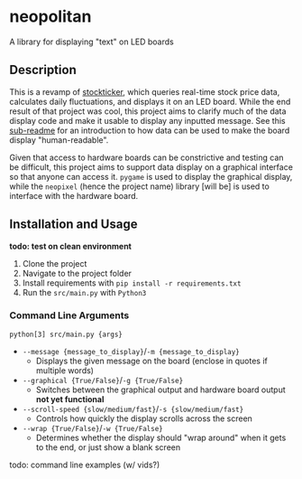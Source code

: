 # neopolitan
A library for displaying "text" on LED boards

## Description

This is a revamp of [stockticker](https://github.com/alyoshenka/stockticker), which queries real-time stock price data, calculates daily fluctuations, and displays it on an LED board. While the end result of that project was cool, this project aims to clarify much of the data display code and make it usable to display any inputted message. See this [sub-readme](https://github.com/alyoshenka/neopolitan/tree/main/src/writing#readme) for an introduction to how data can be used to make the board display "human-readable".

Given that access to hardware boards can be constrictive and testing can be difficult, this project aims to support data display on a graphical interface so that anyone can access it. `pygame` is used to display the graphical display, while the `neopixel` (hence the project name) library [will be] is used to interface with the hardware board.

## Installation and Usage
**todo: test on clean environment**
1. Clone the project
1. Navigate to the project folder
1. Install requirements with `pip install -r requirements.txt`
1. Run the `src/main.py` with `Python3`

### Command Line Arguments
`python[3] src/main.py {args}`
- `--message {message_to_display}`/`-m {message_to_display}`
  - Displays the given message on the board (enclose in quotes if multiple words)
- `--graphical {True/False}`/`-g {True/False}`
  - Switches between the graphical output and hardware board output **not yet functional**
- `--scroll-speed {slow/medium/fast}`/`-s {slow/medium/fast}`
  - Controls how quickly the display scrolls across the screen
- `--wrap {True/False}`/`-w {True/False}`
  - Determines whether the display should "wrap around" when it gets to the end, or just show a blank screen

todo: command line examples (w/ vids?)